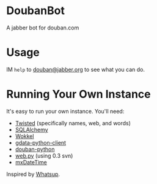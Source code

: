 # DoubanBot

A jabber bot for douban.com

# Usage

IM `help` to [douban@jabber.org](xmpp:douban@jabber.org) to see what you
can do.


# Running Your Own Instance

It's easy to run your own instance.  You'll need: 

* [Twisted](http://twistedmatrix.com/trac/) (specifically names, web, and words)
* [SQLAlchemy](http://www.sqlalchemy.org/) 
* [Wokkel](http://wokkel.ik.nu/)
* [gdata-python-client](http://code.google.com/p/gdata-python-client/)
* [douban-python](http://code.google.com/p/douban-python/)
* [web.py](http://webpy.org/) (using 0.3 svn)
* [mxDateTime](http://www.egenix.com/products/python/mxBase/mxDateTime/)

Inspired by [Whatsup](http://github.com/dustin/whatsup/tree/master).
